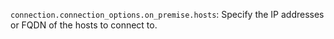 `connection.connection_options.on_premise.hosts`: Specify the IP addresses or FQDN of the hosts to connect to.
